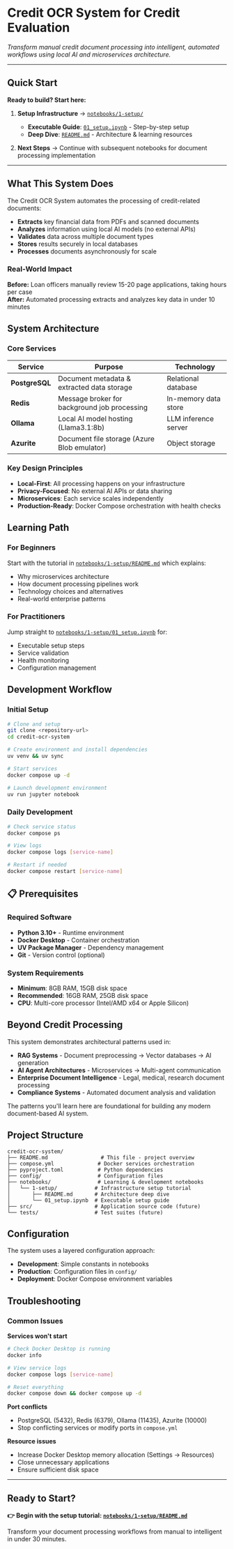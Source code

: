 # Credit OCR System for Credit Evaluation

*Transform manual credit document processing into intelligent, automated workflows using local AI and microservices architecture.*

---

## Quick Start

**Ready to build? Start here:**

1. **Setup Infrastructure** → [`notebooks/1-setup/`](./notebooks/1-setup/)
   - **Executable Guide**: [`01_setup.ipynb`](./notebooks/1-setup/01_setup.ipynb) - Step-by-step setup
   - **Deep Dive**: [`README.md`](./notebooks/1-setup/README.md) - Architecture & learning resources

2. **Next Steps** → Continue with subsequent notebooks for document processing implementation

---

## What This System Does

The Credit OCR System automates the processing of credit-related documents:

- **Extracts** key financial data from PDFs and scanned documents
- **Analyzes** information using local AI models (no external APIs)
- **Validates** data across multiple document types
- **Stores** results securely in local databases
- **Processes** documents asynchronously for scale

### Real-World Impact

**Before:** Loan officers manually review 15-20 page applications, taking hours per case  
**After:** Automated processing extracts and analyzes key data in under 10 minutes

## System Architecture

### Core Services

| Service      | Purpose                                   | Technology            |
|--------------|-------------------------------------------|-----------------------|
| **PostgreSQL** | Document metadata & extracted data storage | Relational database   |
| **Redis**      | Message broker for background job processing | In-memory data store  |
| **Ollama**     | Local AI model hosting (Llama3.1:8b)        | LLM inference server  |
| **Azurite**    | Document file storage (Azure Blob emulator) | Object storage        |

### Key Design Principles

- **Local-First**: All processing happens on your infrastructure
- **Privacy-Focused**: No external AI APIs or data sharing
- **Microservices**: Each service scales independently
- **Production-Ready**: Docker Compose orchestration with health checks

## Learning Path

### For Beginners
Start with the tutorial in [`notebooks/1-setup/README.md`](./notebooks/1-setup/README.md) which explains:
- Why microservices architecture
- How document processing pipelines work
- Technology choices and alternatives
- Real-world enterprise patterns

### For Practitioners
Jump straight to [`notebooks/1-setup/01_setup.ipynb`](./notebooks/1-setup/01_setup.ipynb) for:
- Executable setup steps
- Service validation
- Health monitoring
- Configuration management

## Development Workflow

### Initial Setup
```bash
# Clone and setup
git clone <repository-url>
cd credit-ocr-system

# Create environment and install dependencies
uv venv && uv sync

# Start services
docker compose up -d

# Launch development environment
uv run jupyter notebook
```

### Daily Development
```bash
# Check service status
docker compose ps

# View logs
docker compose logs [service-name]

# Restart if needed
docker compose restart [service-name]
```

## 📋 Prerequisites

### Required Software
- **Python 3.10+** - Runtime environment
- **Docker Desktop** - Container orchestration
- **UV Package Manager** - Dependency management
- **Git** - Version control (optional)

### System Requirements
- **Minimum**: 8GB RAM, 15GB disk space
- **Recommended**: 16GB RAM, 25GB disk space
- **CPU**: Multi-core processor (Intel/AMD x64 or Apple Silicon)

## Beyond Credit Processing

This system demonstrates architectural patterns used in:

- **RAG Systems** - Document preprocessing → Vector databases → AI generation
- **AI Agent Architectures** - Microservices → Multi-agent communication
- **Enterprise Document Intelligence** - Legal, medical, research document processing
- **Compliance Systems** - Automated document analysis and validation

The patterns you'll learn here are foundational for building any modern document-based AI system.

## Project Structure

```
credit-ocr-system/
├── README.md                 # This file - project overview
├── compose.yml              # Docker services orchestration
├── pyproject.toml           # Python dependencies
├── config/                  # Configuration files
├── notebooks/               # Learning & development notebooks
│   └── 1-setup/            # Infrastructure setup tutorial
│       ├── README.md       # Architecture deep dive
│       └── 01_setup.ipynb  # Executable setup guide
├── src/                    # Application source code (future)
└── tests/                  # Test suites (future)
```

## Configuration

The system uses a layered configuration approach:

- **Development**: Simple constants in notebooks
- **Production**: Configuration files in `config/`
- **Deployment**: Docker Compose environment variables

## Troubleshooting

### Common Issues

**Services won't start**
```bash
# Check Docker Desktop is running
docker info

# View service logs
docker compose logs [service-name]

# Reset everything
docker compose down && docker compose up -d
```

**Port conflicts**
- PostgreSQL (5432), Redis (6379), Ollama (11435), Azurite (10000)
- Stop conflicting services or modify ports in `compose.yml`

**Resource issues**
- Increase Docker Desktop memory allocation (Settings → Resources)
- Close unnecessary applications
- Ensure sufficient disk space

---

## Ready to Start?

**👉 Begin with the setup tutorial: [`notebooks/1-setup/README.md`](./notebooks/1-setup/README.md)**

Transform your document processing workflows from manual to intelligent in under 30 minutes.
